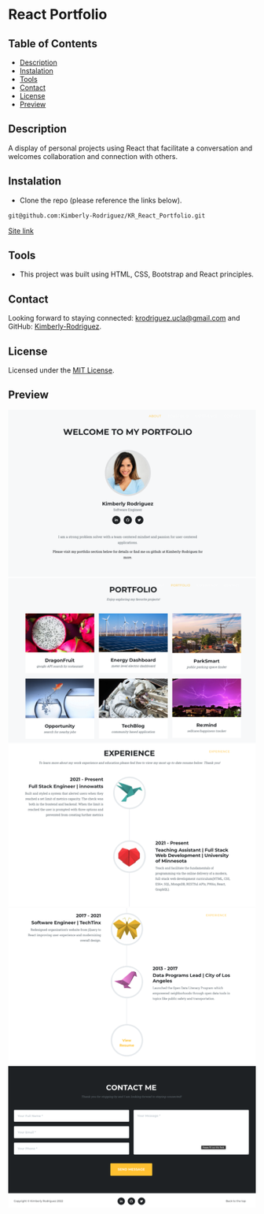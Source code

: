 # React Portfolio

## Table of Contents

- [Description](#description)
- [Instalation](#instalation)
- [Tools](#tools)
- [Contact](#contact)
- [License](#license)
- [Preview](#preview)

## Description

A display of personal projects using React that facilitate a conversation and welcomes collaboration and connection with others.

## Instalation

- Clone the repo (please reference the links below).

```md
git@github.com:Kimberly-Rodriguez/KR_React_Portfolio.git
```

[Site link](https://kimberly-rodriguez-portfolio.onrender.com/)

## Tools

- This project was built using HTML, CSS, Bootstrap and React principles.

## Contact

Looking forward to staying connected: krodriguez.ucla@gmail.com and GitHub: [Kimberly-Rodriguez](https://github.com/Kimberly-Rodriguez).

## License

Licensed under the [MIT License](LICENSE).

## Preview

![about section](./src/images/aboutPage.png)
![portfolio section](./src/images/portfolioPage.png)
![experience section](./src/images/experiencePage.png)
![experienceTwo section](./src/images/experienceTwoPage.png)
![contact section](./src/images/contactPage.png)
